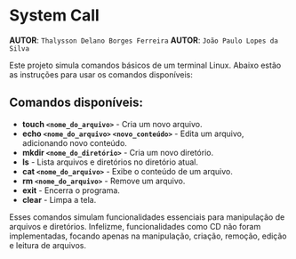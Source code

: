 # System Call
**AUTOR**: `Thalysson Delano Borges Ferreira`
**AUTOR**: `João Paulo Lopes da Silva`

Este projeto simula comandos básicos de um terminal Linux. Abaixo estão as instruções para usar os comandos disponíveis:

## Comandos disponíveis:

- **touch `<nome_do_arquivo>`** - Cria um novo arquivo.
- **echo `<nome_do_arquivo>` `<novo_conteúdo>`** - Edita um arquivo, adicionando novo conteúdo.
- **mkdir `<nome_do_diretório>`** - Cria um novo diretório.
- **ls** - Lista arquivos e diretórios no diretório atual.
- **cat `<nome_do_arquivo>`** - Exibe o conteúdo de um arquivo.
- **rm `<nome_do_arquivo>`** - Remove um arquivo.
- **exit** - Encerra o programa.
- **clear** - Limpa a tela.

Esses comandos simulam funcionalidades essenciais para manipulação de arquivos e diretórios.
Infelizme, funcionalidades como CD não foram implementadas, focando apenas na manipulação, criação, remoção, edição e leitura de arquivos.
